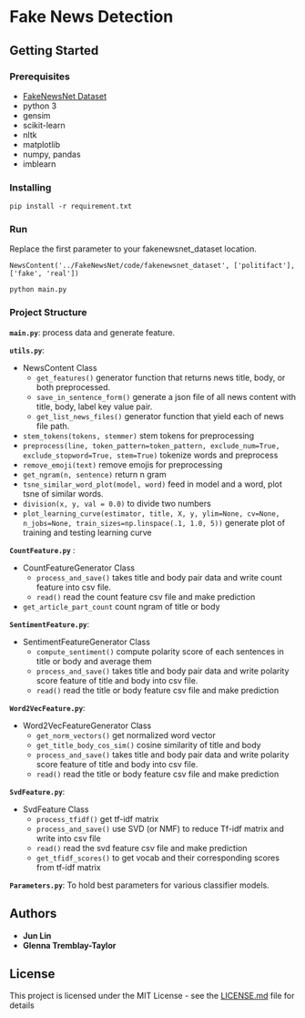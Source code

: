 # Fake News Detection

## Getting Started


### Prerequisites

- [FakeNewsNet Dataset](https://github.com/KaiDMML/FakeNewsNet)
- python 3
- gensim
- scikit-learn
- nltk
- matplotlib
- numpy, pandas
- imblearn


### Installing

```
pip install -r requirement.txt
```

### Run
Replace the first parameter to your fakenewsnet_dataset location.
````
NewsContent('../FakeNewsNet/code/fakenewsnet_dataset', ['politifact'], ['fake', 'real'])
````
````
python main.py
````

### Project Structure
**`main.py`**:
process data and generate feature. 

**`utils.py`**:   
- NewsContent Class
    - `get_features()` generator function that returns news title, body, or both preprocessed.
    - `save_in_sentence_form()` generate a json file of all news content with title, body, label key value pair.
    - `get_list_news_files()` generator function that yield each of news file path.
- `stem_tokens(tokens, stemmer)` stem tokens for preprocessing
- `preprocess(line, token_pattern=token_pattern, exclude_num=True, exclude_stopword=True, stem=True)` tokenize words and        preprocess 
- `remove_emoji(text)` remove emojis for preprocessing 
- `get_ngram(n, sentence)` return n gram
- `tsne_similar_word_plot(model, word)` feed in model and a word, plot tsne of similar words.  
- `division(x, y, val = 0.0)` to divide two numbers
- `plot_learning_curve(estimator, title, X, y, ylim=None, cv=None, n_jobs=None, train_sizes=np.linspace(.1, 1.0, 5))`          generate plot of training and testing learning curve 

**`CountFeature.py`**  :    
- CountFeatureGenerator Class
    - `process_and_save()` takes title and body pair data and write count feature into csv file.
    - `read()` read the count feature csv file and make prediction
- `get_article_part_count` count ngram of title or body 

**`SentimentFeature.py`**: 
- SentimentFeatureGenerator Class
    - `compute_sentiment()` compute polarity score of each sentences in title or body and average them
    - `process_and_save()` takes title and body pair data and write polarity score feature of title and body into csv file.
    - `read()` read the title or body feature csv file and make prediction
    
**`Word2VecFeature.py`**: 
- Word2VecFeatureGenerator Class
    - `get_norm_vectors()` get normalized word vector
    - `get_title_body_cos_sim()` cosine similarity of title and body   
    - `process_and_save()` takes title and body pair data and write polarity score feature of title and body into csv file.
    - `read()` read the title or body feature csv file and make prediction     
    
**`SvdFeature.py`**:
- SvdFeature Class
    - `process_tfidf()` get tf-idf matrix
    - `process_and_save()` use SVD (or NMF) to reduce Tf-idf matrix and write into csv file
    - `read()` read the svd feature csv file and make prediction
    - `get_tfidf_scores()` to get vocab and their corresponding scores from tf-idf matrix 
    
**`Parameters.py`**:
To hold best parameters for various classifier models. 


## Authors

* **Jun Lin**
* **Glenna Tremblay-Taylor**

## License

This project is licensed under the MIT License - see the [LICENSE.md](LICENSE.md) file for details
